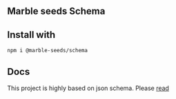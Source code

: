 ## Marble seeds Schema

## Install with

```
npm i @marble-seeds/schema
```

## Docs

This project is highly based on json schema. Please [read](https://json-schema.org/learn/getting-started-step-by-step.html)


